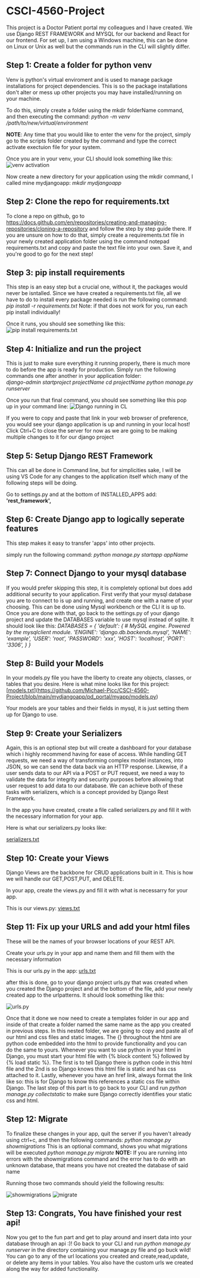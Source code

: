 # CSCI-4560-Project

This project is a Doctor Patient portal my colleagues and I have created. We use Django REST FRAMEWORK and MYSQL for our backend and React for our frontend. For set up, I am using a Windows machine, this can be done on Linux or Unix as well but the commands run in the CLI will slightly differ.

## Step 1: Create a folder for python venv

Venv is python's virtual enviroment and is used to manage package installations for project dependencies. This is so the package installations don't alter or mess up other projects you may have installed/running on your machine.

To do this, simply create a folder using the mkdir folderName command, and then executing the command: 
*python -m venv /path/to/new/virtual/environment*

**NOTE**: Any time that you would like to enter the venv for the project, simply go to the scripts folder created by the command and type the correct activate exectuion file for your system. 

Once you are in your venv, your CLI should look something like this:
![venv activation](https://github.com/Michael-Picc/CSCI-4560-Project/assets/136484545/88cc7e63-1a42-4168-8a0f-ac89253a311d)


Now create a new directory for your application using the mkdir command, I called mine mydjangoapp:
*mkdir mydjangoapp*


## Step 2: Clone the repo for requirements.txt

To clone a repo on github, go to https://docs.github.com/en/repositories/creating-and-managing-repositories/cloning-a-repository and follow the step by step guide there. If you are unsure on how to do that, simply create a requirements.txt file in your newly created application folder using the command notepad requirements.txt and copy and paste the text file into your own. Save it, and you're good to go for the next step!

## Step 3: pip install requirements

This step is an easy step but a crucial one, without it, the packages would never be isntalled. Since we have created a requirements.txt file, all we have to do to install every package needed is run the following command: *pip install -r requirements.txt* Note: if that does not work for you, run each pip install individually!

Once it runs, you should see something like this:
![pip install requirements.txt](https://github.com/Michael-Picc/CSCI-4560-Project/assets/136484545/b284f9f7-697b-4931-a628-2390efa4f2c3)


## Step 4: Initialize and run the project

This is just to make sure everything it running properly, there is much more to do before the app is ready for production.
Simply run the following commands one after another in your application folder:  
*django-admin startproject projectName
cd projectName
python manage.py runserver*

Once you run that final command, you should see something like this pop up in your command line:
![Django running in CL](https://github.com/Michael-Picc/CSCI-4560-Project/assets/136484545/fe3fd613-5e9a-4cb0-b089-2ac04b878e42)

If you were to copy and paste that link in your web browser of preference, you would see your django application is up and running in your local host!
Click Ctrl+C to close the server for now as we are going to be making multiple changes to it for our django project

## Step 5: Setup Django REST Framework
This can all be done in Command line, but for simplicities sake, I will be using VS Code for any changes to the application itself which many of the following steps will be doing.

Go to settings.py and at the bottom of INSTALLED_APPS add: **'rest_framework',**

## Step 6: Create Django app to logically seperate features

This step makes it easy to transfer 'apps' into other projects.

simply run the following command:
*python manage.py startapp appName*

## Step 7: Connect Django to your mysql database
If you would prefer skipping this step, it is completely optional but does add additional security to your application.
First verify that your mysql database you are to connect to is up and running, and create one with a name of your choosing. 
This can be done using Mysql workbench or the CLI it is up to. 
Once you are done with that, go back to the settings.py of your django project and update the DATABASES variable to use mysql instead of sqlite. 
It should look like this:
*DATABASES = {
  'default': {
    # MySQL engine. Powered by the mysqlclient module.
    'ENGINE': 'django.db.backends.mysql',
    'NAME': 'example',
    'USER': 'root',
    'PASSWORD': 'xxx',
    'HOST': 'localhost',
    'PORT': '3306',
  }
}*

## Step 8: Build your Models

In your models.py file you have the liberty to create any objects, classes, or tables that you desire. Here is what mine looks like for this project:
[[models.txt](https://github.com/Michael-Picc/CSCI-4560-Project/files/14716293/models.txt)](https://github.com/Michael-Picc/CSCI-4560-Project/blob/main/mydjangoapp/pd_portal/myapp/models.py)

Your models are your tables and their fields in mysql, it is just setting them up for Django to use.

## Step 9: Create your Serializers
Again, this is an optional step but will create a dashboard for your database which i highly recommend having for ease of access.
While handling GET requests, we need a way of transforming complex model instances, into JSON, so we can send the data back via an HTTP response. Likewise, if a user sends data to our API via a POST or PUT request, we need a way to validate the data for integrity and security purposes before allowing that user request to add data to our database. We can achieve both of these tasks with serializers, which is a concept provided by Django Rest Framework.

In the app you have created, create a file called serializers.py and fill it with the necessary information for your app.

Here is what our serializers.py looks like:

[serializers.txt](https://github.com/Michael-Picc/CSCI-4560-Project/files/14716325/serializers.txt)

## Step 10: Create your Views
Django Views are the backbone for CRUD applications built in it. This is how we will handle our GET,POST,PUT, and DELETE.

In your app, create the views.py and fill it with what is necessarry for your app.

This is our views.py:
[views.txt](https://github.com/Michael-Picc/CSCI-4560-Project/files/14716349/views.txt)

## Step 11: Fix up your URLS and add your html files
These will be the names of your browser locations of your REST API.

Create your urls.py in your app and name them and fill them with the necessary information

This is our urls.py in the app:
[urls.txt](https://github.com/Michael-Picc/CSCI-4560-Project/files/14716365/urls.txt)

after this is done, go to your django project urls.py that was created when you created the Django project and at the bottom of the file,
add your newly created app to the urlpatterns. It should look something like this:

![urls.py](https://github.com/Michael-Picc/CSCI-4560-Project/assets/136484545/4acf224d-4763-4e39-8cad-51fe832c7b6a)

Once that it done we now need to create a templates folder in our app and inside of that create a folder named the same name as the app you created in previous steps. In this nested folder, we are going to copy and paste all of our html and css files and static images. The {} throughout the html are python code embedded into the html to provide functionality and you can do the same to yours. Whenever you want to use python in your html in Django, you must start your html file with {% block content %} followed by {% load static %}. The first is to tell Django there is python code in this html file and the 2nd is so Django knows this html file is static and has css attached to it. Lastly, whenever you have an href link, always format the link like so:<link href="{% static 'homepage.css'%}" rel="stylesheet"> this is for Django to know this references a static css file within Django. The last step of this part is to go back to your CLI and run *python manage.py collectstatic* to make sure Django correctly identifies your static css and html.

## Step 12: Migrate

To finalize these changes in your app, quit the server if you haven't already using ctrl+c, and then the following commands:
*python manage.py showmigrations* This is an optional command, shows you what migrations will be executed
*python manage.py migrate*
**NOTE:** If you are running into errors with the showmigrations command and the error has to do with an unknown database, that means you have not created the database of said name

Running those two commands should yield the following results:

![showmigrations](https://github.com/Michael-Picc/CSCI-4560-Project/assets/136484545/303afcbd-57ca-4f22-a031-98352673ff81)
![migrate](https://github.com/Michael-Picc/CSCI-4560-Project/assets/136484545/1c8ff51c-c380-4036-addb-db9ff29e3900)


## Step 13: Congrats, You have finished your rest api!
Now you get to the fun part and get to play around and insert data into your database through an api :)! Go back to your CLI and run *python manage.py runserver* in the directory containing your manage.py file and go buck wild! You can go to any of the url locations you created and create,read,update, or delete any items in your tables. You also have the custom urls we created along the way for added functionality.







